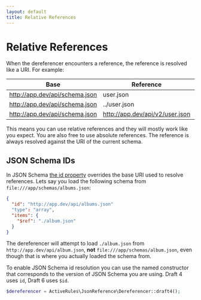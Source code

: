 ```yaml
---
layout: default
title: Relative References
---
```


# Relative References

When the dereferencer encounters a reference, the reference is resolved like a URI.  For example:

| Base                           | Reference                       | Resolved                        |
| -------------------------------|---------------------------------|---------------------------------|
| http://app.dev/api/schema.json | user.json                       | http://app.dev/api/user.json    |
| http://app.dev/api/schema.json | ../user.json                    | http://app.dev/user.json        |
| http://app.dev/api/schema.json | http://app.dev/api/v2/user.json | http://app.dev/api/v2/user.json |

This means you can use relative references and they will mostly work like you expect.  You are also free to use absolute references.  The reference is always resolved against the URI of the current schema.

## JSON Schema IDs

In JSON Schema [the id property](https://spacetelescope.github.io/understanding-json-schema/structuring.html#the-id-property) overrides the base URI used to resolve references.  Lets say you load the following schema from `file:///app/schemas/albums.json`:

```json
{
  "id": "http://app.dev/api/albums.json"
  "type": "array",
  "items": {
    "$ref": "./album.json"
  }
}
```

The dereferencer will attempt to load `./album.json` from `http://app.dev/api/album.json`, **not** `file:///app/schemas/album.json`, even though that is where you actually loaded the schema from.

To enable JSON Schema id resolution you can use the named constructor that corresponds to the version of JSON Schema you are using.  Draft 4 uses `id`, Draft 6 uses `$id`.

```php
$dereferencer = ActiveRules\JsonReference\Dereferencer::draft4();
```
